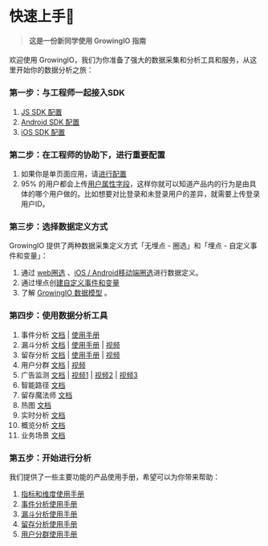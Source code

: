 # 快速上手👏
 > #### 这是一份新同学使用 GrowingIO 指南

欢迎使用 GrowingIO，我们为你准备了强大的数据采集和分析工具和服务，从这里开始你的数据分析之旅：

### 第一步：与工程师一起接入SDK

1. [JS SDK 配置  ](https://docs.growingio.com/sdk-integration/sdk-2.x-docs/web-js-sdk-2.x/web-js-sdk-2.1-pagecode.html)
2. [Android SDK 配置](https://docs.growingio.com/sdk-integration/sdk-2.x-docs/android-sdk-2.x/android-sdk-2.3.1.html/)
3. [iOS SDK 配置](https://docs.growingio.com/sdk-integration/sdk-2.x-docs/ios-sdk-2.x/ios-sdk-2.3.1.html)

### 第二步：在工程师的协助下，进行重要配置

1. 如果你是单页面应用，请[进行配置](https://docs.growingio.com/sdk-integration/sdk-2.x-docs/web-js-sdk-2.x/system-variables.html)
2. 95% 的用户都会上传[用户属性字段](https://docs.growingio.com/sdk-integration/sdk-2.x-docs/custom-data-implement-guide.html#%E7%94%A8%E6%88%B7%E5%8F%98%E9%87%8F%E9%85%8D%E7%BD%AE%EF%BC%9A)，这样你就可以知道产品内的行为是由具体的哪个用户做的。比如想要对比登录和未登录用户的差异，就需要上传登录用户ID。

### 第三步：选择数据定义方式

GrowingIO 提供了两种数据采集定义方式「无埋点 - 圈选」和「埋点 - 自定义事件和变量」：

1. 通过 [web圈选](https://docs.growingio.com/implementation/circle/web.html) 、[iOS / Android移动端圈选](https://docs.growingio.com/implementation/circle/mobile.html)进行数据定义。
2. 通过埋点创[建自定义事件和变量](https://docs.growingio.com/implementation/event-variable/) 
3. 了解 [GrowingIO 数据模型](https://docs.growingio.com/implementation/data-model/) 。

### 第四步：使用数据分析工具

1. 事件分析 [文档](https://docs.growingio.com/analytics-tools/event-analysis.html) | [使用手册](https://s.growingio.com/nvN9MB)
2. 漏斗分析 [文档](https://docs.growingio.com/analytics-tools/funnel-analysis.html) | [使用手册](https://s.growingio.com/9PXbR0) | [视频](https://s.growingio.com/kKdDjv)
3. 留存分析 [文档](https://docs.growingio.com/analytics-tools/cohort-analysis.html) | [使用手册](https://s.growingio.com/p8QD3x) | [视频](https://s.growingio.com/4PpoAK)
4. 用户分群 [文档](https://docs.growingio.com/analytics-tools/user-segmentation.html) | [视频](https://s.growingio.com/ambRb4) 
5. 广告监测 [文档](https://docs.growingio.com/ad-tracking/) | [视频1](https://s.growingio.com/DmQMzB) | [视频2](https://s.growingio.com/KqZEP3) | [视频3](https://s.growingio.com/jvoRdB)
6. 智能路径 [文档](https://docs.growingio.com/analytics-tools/smart-flow-analysis.html)
7. 留存魔法师 [文档 ](https://docs.growingio.com/analytics-tools/magic-cohort.html)
8. 热图 [文档](https://docs.growingio.com/analytics-tools/heatmap/)
9. 实时分析 [文档](https://docs.growingio.com/visualization/realtime.html)
10. 概览分析 [文档](https://docs.growingio.com/visualization/overview.html)
1. 业务场景 [文档](https://docs.growingio.com/visualization/scenarios.html)

### 第五步：开始进行分析

我们提供了一些主要功能的产品使用手册，希望可以为你带来帮助：

1. [指标和维度使用手册](https://s.growingio.com/NLdx0O)
2. [事件分析使用手册](https://s.growingio.com/nvN9MB)
3. [漏斗分析使用手册](https://s.growingio.com/9PXbR0)
4. [留存分析使用手册](https://s.growingio.com/p8QD3x)
5. [用户分群使用手册](https://s.growingio.com/9PaAZ8)
